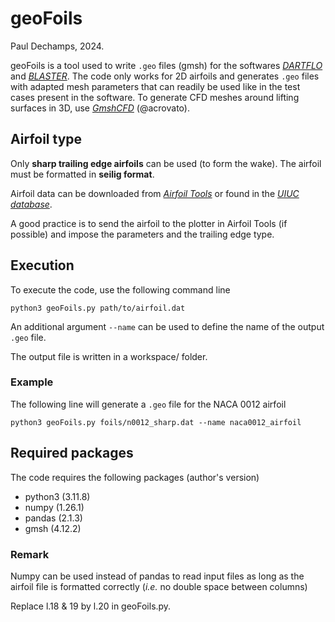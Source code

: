 # geoFoils
Paul Dechamps, 2024.

geoFoils is a tool used to write `.geo` files (gmsh) for the softwares [_DARTFLO_][dartflo-repo] and [_BLASTER_][blaster-repo].
The code only works for 2D airfoils and generates `.geo` files with adapted mesh parameters that can readily be used like in the test cases present in the software. To generate CFD meshes around lifting surfaces in 3D, use [_GmshCFD_][gmshcfd-repo] (@acrovato).

## Airfoil type

Only **sharp trailing edge airfoils** can be used (to form the wake). The airfoil must be formatted in **seilig format**.

Airfoil data can be downloaded from [_Airfoil Tools_][airfoiltools-website] or found in the [_UIUC database_][uiuc-website].

A good practice is to send the airfoil to the plotter in Airfoil Tools (if possible) and impose the parameters and the trailing edge type.

## Execution

To execute the code, use the following command line 

`python3 geoFoils.py path/to/airfoil.dat`

An additional argument `--name` can be used to define the name of the output `.geo` file.

The output file is written in a workspace/ folder.

### Example

The following line will generate a `.geo` file for the NACA 0012 airfoil

`python3 geoFoils.py foils/n0012_sharp.dat --name naca0012_airfoil`


## Required packages

The code requires the following packages (author's version)
- python3 (3.11.8)
- numpy (1.26.1)
- pandas (2.1.3)
- gmsh (4.12.2)

### Remark

Numpy can be used instead of pandas to read input files as long as the airfoil file is formatted correctly (*i.e.* no double space between columns)

Replace l.18 & 19 by l.20 in geoFoils.py.




[blaster-repo]: https://gitlab.uliege.be/am-dept/blaster
[dartflo-repo]: https://gitlab.uliege.be/am-dept/dartflo
[gmshcfd-repo]: https://github.com/acrovato/gmshcfd
[airfoiltools-website]: http://airfoiltools.com/
[uiuc-website]: https://m-selig.ae.illinois.edu/ads/coord_database.html
